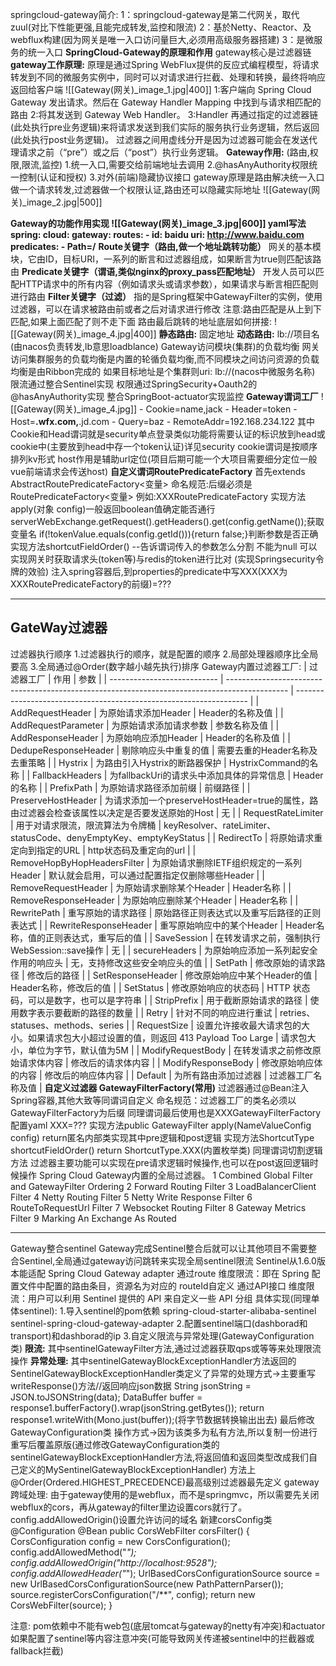 springcloud-gateway简介:
	1：springcloud-gateway是第二代网关，取代zuul(对比下性能更强,且能完成转发,监控和限流)
	2：基於Netty、Reactor、及webflux构建(因为网关是唯一入口访问量巨大,必须用高级服务器搭建)
	3：是微服务的统一入口
**SpringCloud-Gateway的原理和作用**
	gateway核心是过滤器链
	**gateway工作原理:**
		原理是通过Spring WebFlux提供的反应式编程模型，将请求转发到不同的微服务实例中，同时可以对请求进行拦截、处理和转换，最终将响应返回给客户端
		![[Gateway(网关)_image_1.jpg|400]]
		1:客户端向 Spring Cloud Gateway 发出请求。然后在 Gateway Handler Mapping 中找到与请求相匹配的路由
		2:将其发送到 Gateway Web Handler。
		3:Handler 再通过指定的过滤器链(此处执行pre业务逻辑)来将请求发送到我们实际的服务执行业务逻辑，然后返回(此处执行post业务逻辑)。
		过滤器之间用虚线分开是因为过滤器可能会在发送代理请求之前（“pre”）或之后（“post”）执行业务逻辑。
	**Gateway作用:**
		(路由,权限,限流,监控)
		1.统一入口,需要交给前端地址去调用
		2.@hasAnyAuthority权限统一控制(认证和授权)
		3.对外(前端)隐藏协议接口
		gateway原理是路由解决统一入口做一个请求转发,过滤器做一个权限认证,路由还可以隐藏实际地址
	![[Gateway(网关)_image_2.jpg|500]]

**Gateway的功能作用实现
	![[Gateway(网关)_image_3.jpg|600]]
	**yaml写法**
		spring:
		  cloud:
		    gateway:
		      routes:
		      \- id: baidu
		         uri: http://www.baidu.com
		         predicates:
		         - Path=/**
	**Route关键字（路由,做一个地址跳转功能）**
		网关的基本模块，它由ID，目标URI，一系列的断言和过滤器组成，如果断言为true则匹配该路由
	**Predicate关键字（谓语,类似nginx的proxy_pass匹配地址）**
		开发人员可以匹配HTTP请求中的所有内容（例如请求头或请求参数），如果请求与断言相匹配则进行路由
	**Filter关键字（过滤）**
		指的是Spring框架中GatewayFilter的实例，使用过滤器，可以在请求被路由前或者之后对请求进行修改
		注意:路由匹配是从上到下匹配,如果上面匹配了则不走下面
		路由最后跳转的地址底层如何拼接:
		![[Gateway(网关)_image_4.jpg|400]]
		**静态路由:** 固定地址
		**动态路由:** lb://项目名 (由nacos负责转发,lb意思loadblance)
		Gateway访问模块(集群)的负载均衡
		网关访问集群服务的负载均衡是内置的轮循负载均衡,而不同模块之间访问资源的负载均衡是由Ribbon完成的
		如果目标地址是个集群则uri: lb://(nacos中微服务名称)
	限流通过整合Sentinel实现
	权限通过SpringSecurity+Oauth2的@hasAnyAuthority实现
	整合SpringBoot-actuator实现监控
**Gateway谓词工厂**
	![[Gateway(网关)_image_4.jpg]]
	- Cookie=name,jack
	- Header=token
	- Host=**.wfx.com,**.jd.com
	- Query=baz
	- RemoteAddr=192.168.234.122
	其中Cookie和Head谓词就是security单点登录类似功能将需要认证的标识放到head或cookie中(主要放到head中存一个token认证)详见security
	cookie谓词是按顺序排列kv形式
	host作用是辅助url定位(项目后期可能一个大项目需要细分定位一般vue前端请求会传送host)
	**自定义谓词RoutePredicateFactory**
		首先extends AbstractRoutePredicateFactory<变量>
		命名规范:后缀必须是RoutePredicateFactory<变量>
		例如:XXXRoutePredicateFactory
		实现方法apply(对象 config)一般返回boolean值确定能否通行
		serverWebExchange.getRequest().getHeaders().get(config.getName());获取变量名
		if(!tokenValue.equals(config.getId())){return false;}判断参数是否正确
		实现方法shortcutFieldOrder() --告诉谓词传入的参数怎么分割 不能为null
		可以实现网关时获取请求头(token等)与redis的token进行比对
		(实现Springsecurity令牌的效验)
		注入spring容器后,到properties的predicate中写XXX(XXX为XXXRoutePredicateFactory的前缀)=???

---
## GateWay过滤器
过滤器执行顺序
	1.过滤器执行的顺序，就是配置的顺序
	2.局部处理器顺序比全局要高
	3.全局通过@Order(数字越小越先执行)排序
Gateway内置过滤器工厂:
	| 过滤器工厂                  | 作用                                                                                          | 参数                                                               |
	| --------------------------- | --------------------------------------------------------------------------------------------- | ------------------------------------------------------------------ |
	| AddRequestHeader            | 为原始请求添加Header                                                                          | Header的名称及值                                                   |
	| AddRequestParameter         | 为原始请求添加请求参数                                                                        | 参数名称及值                                                       |
	| AddResponseHeader           | 为原始响应添加Header                                                                          | Header的名称及值                                                   |
	| DedupeResponseHeader        | 剔除响应头中重复的值                                                                          | 需要去重的Header名称及去重策略                                     |
	| Hystrix                     | 为路由引入Hystrix的断路器保护                                                                 | HystrixCommand的名称                                               |
	| FallbackHeaders             | 为fallbackUri的请求头中添加具体的异常信息                                                     | Header的名称                                                       |
	| PrefixPath                  | 为原始请求路径添加前缀                                                                        | 前缀路径                                                           |
	| PreserveHostHeader          | 为请求添加一个preserveHostHeader=true的属性，路由过滤器会检查该属性以决定是否要发送原始的Host | 无                                                                 |
	| RequestRateLimiter          | 用于对请求限流，限流算法为令牌桶                                                              | keyResolver、rateLimiter、statusCode、denyEmptyKey、emptyKeyStatus |
	| RedirectTo                  | 将原始请求重定向到指定的URL                                                                   | http状态码及重定向的url                                            |
	| RemoveHopByHopHeadersFilter | 为原始请求删除IETF组织规定的一系列Header                                                      | 默认就会启用，可以通过配置指定仅删除哪些Header                     |
	| RemoveRequestHeader         | 为原始请求删除某个Header                                                                      | Header名称                                                         |
	| RemoveResponseHeader        | 为原始响应删除某个Header                                                                      | Header名称                                                         |
	| RewritePath                 | 重写原始的请求路径                                                                            | 原始路径正则表达式以及重写后路径的正则表达式                       |
	| RewriteResponseHeader       | 重写原始响应中的某个Header                                                                    | Header名称，值的正则表达式，重写后的值                             |
	| SaveSession                 | 在转发请求之前，强制执行WebSession::save操作                                                  | 无                                                                 |
	| secureHeaders               | 为原始响应添加一系列起安全作用的响应头                                                        | 无，支持修改这些安全响应头的值                                     |
	| SetPath                     | 修改原始的请求路径                                                                            | 修改后的路径                                                       |
	| SetResponseHeader           | 修改原始响应中某个Header的值                                                                  | Header名称，修改后的值                                             |
	| SetStatus                   | 修改原始响应的状态码                                                                          | HTTP 状态码，可以是数字，也可以是字符串                            |
	| StripPrefix                 | 用于截断原始请求的路径                                                                        | 使用数字表示要截断的路径的数量                                     |
	| Retry                       | 针对不同的响应进行重试                                                                        | retries、statuses、methods、series                                 |
	| RequestSize                 | 设置允许接收最大请求包的大小。如果请求包大小超过设置的值，则返回 413 Payload Too Large        | 请求包大小，单位为字节，默认值为5M                                 |
	| ModifyRequestBody           | 在转发请求之前修改原始请求体内容                                                              | 修改后的请求体内容                                                 |
	| ModifyResponseBody          | 修改原始响应体的内容                                                                          | 修改后的响应体内容                                                 |
	| Default                     | 为所有路由添加过滤器                                                                          | 过滤器工厂名称及值                                                 |
**自定义过滤器 GatewayFilterFactory(常用)**
	过滤器通过@Bean注入Spring容器,其他大致等同谓词自定义
	命名规范：过滤器工厂的类名必须以GatewayFilterFactory为后缀 同理谓词最后使用也是XXXGatewayFilterFactory
	配置yaml XXX=???
	实现方法public GatewayFilter apply(NameValueConfig config) return匿名内部类实现其中pre逻辑和post逻辑
	实现方法ShortcutType shortcutFieldOrder()
	return ShortcutType.XXX(内置枚举类)
	同理谓词切割逻辑方法
	过滤器主要功能可以实现在pre请求逻辑时候操作,也可以在post返回逻辑时候操作
Spring Cloud Gateway内置的全局过滤器。
	1 Combined Global Filter and GatewayFilter Ordering 
	2 Forward Routing Filter 
	3 LoadBalancerClient Filter 
	4 Netty Routing Filter 
	5 Netty Write Response Filter 
	6 RouteToRequestUrl Filter 
	7 Websocket Routing Filter 
	8 Gateway Metrics Filter 
	9 Marking An Exchange As Routed

---

Gateway整合sentinel
	Gateway完成Sentinel整合后就可以让其他项目不需要整合Sentinel,全局通过gateway访问跳转来实现全局sentinel限流
	Sentinel从1.6.0版本能适配 Spring Cloud Gateway adapter
	通过route 维度限流：即在 Spring 配置文件中配置的路由条目，资源名为对应的 routeId自定义
	通过API接口 维度限流：用户可以利用 Sentinel 提供的 API 来自定义一些 API 分组
	具体实现(同理单体sentinel):
	1.导入sentinel的pom依赖
	spring-cloud-starter-alibaba-sentinel
	sentinel-spring-cloud-gateway-adapter
	2.配置sentinel端口(dashborad和transport)和dashborad的ip
	3.自定义限流与异常处理(GatewayConfiguration类)
	**限流:** 其中sentinelGatewayFilter方法,通过过滤器获取qps或等等来处理限流操作
	**异常处理:** 其中sentinelGatewayBlockExceptionHandler方法返回的
	SentinelGatewayBlockExceptionHandler类定义了异常的处理方式->主要重写 writeResponse()方法//返回响应json数据
	String jsonString = JSON.toJSONString(data);
	DataBuffer buffer = response1.bufferFactory().wrap(jsonString.getBytes());
	return response1.writeWith(Mono.just(buffer));(将字节数据转换输出出去)
	最后修改GatewayConfiguration类
	操作方式->因为该类多为私有方法,所以复制一份进行重写后覆盖原版(通过修改GatewayConfiguration类的sentinelGatewayBlockExceptionHandler方法,将返回值和返回类型改成我们自己定义的MySentinelGatewayBlockExceptionHandler)
	方法上@Order(Ordered.HIGHEST_PRECEDENCE)最高级别过滤器最先定义
gateway跨域处理:
	由于gateway使用的是webflux，而不是springmvc，所以需要先关闭webflux的cors，再从gateway的filter里边设置cors就行了。config.addAllowedOrigin()设置允许访问的域名
	新建corsConfig类@Configuration
	@Bean
	public CorsWebFilter corsFilter() {
	CorsConfiguration config = new CorsConfiguration();
	config.addAllowedMethod("*");
	config.addAllowedOrigin("http://localhost:9528");
	config.addAllowedHeader("*");
	UrlBasedCorsConfigurationSource source = new UrlBasedCorsConfigurationSource(new PathPatternParser());
	source.registerCorsConfiguration("/**", config);
	return new CorsWebFilter(source);
	}

注意:
	pom依赖中不能有web包(底层tomcat与gateway的netty有冲突)和actuator
	如果配置了sentinel等内容注意冲突(可能导致网关传递被sentinel中的拦截器或fallback拦截)





